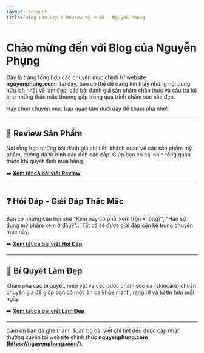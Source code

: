 ```yaml
---
layout: default
title: Blog Làm Đẹp & Review Mỹ Phẩm - Nguyễn Phụng
---
```


# Chào mừng đến với Blog của Nguyễn Phụng

Đây là trang tổng hợp các chuyên mục chính từ website **nguyenphung.com**. Tại đây, bạn có thể dễ dàng tìm thấy những nội dung hữu ích nhất về làm đẹp, các bài đánh giá sản phẩm chân thực và câu trả lời cho những thắc mắc thường gặp trong quá trình chăm sóc sắc đẹp.

Hãy chọn chuyên mục bạn quan tâm dưới đây để khám phá nhé!

---

## 📝 Review Sản Phẩm

Nơi tổng hợp những bài đánh giá chi tiết, khách quan về các sản phẩm mỹ phẩm, dưỡng da từ bình dân đến cao cấp. Giúp bạn có cái nhìn tổng quan trước khi quyết định mua hàng.

➡️ **[Xem tất cả bài viết Review](https://nguyenphung.com/review/)**

---

## ❓ Hỏi Đáp - Giải Đáp Thắc Mắc

Bạn có những câu hỏi như "Kem này có phải kem trộn không?", "Hạn sử dụng mỹ phẩm xem ở đâu?"... Tất cả sẽ được giải đáp cặn kẽ trong chuyên mục này.

➡️ **[Xem tất cả bài viết Hỏi Đáp](https://nguyenphung.com/hoi-dap/)**

---

## 💅 Bí Quyết Làm Đẹp

Khám phá các bí quyết, mẹo vặt và các bước chăm sóc da (skincare) chuẩn chuyên gia để giúp bạn có một làn da khỏe mạnh, rạng rỡ và tự tin hơn mỗi ngày.

➡️ **[Xem tất cả bài viết Làm Đẹp](https://nguyenphung.com/lam-dep/)**

---

Cảm ơn bạn đã ghé thăm. Toàn bộ bài viết chi tiết đều được cập nhật thường xuyên tại website chính thức **nguyenphung.com (https://nguyenphung.com/)**.
